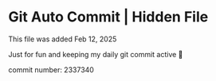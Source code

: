 # Git Auto Commit | Hidden File

This file was added Feb 12, 2025

Just for fun and keeping my daily git commit active 🤪

commit number: 2337340
